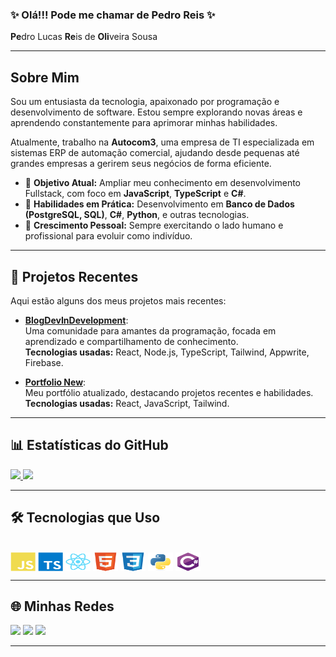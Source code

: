 ### ✨ Olá!!! Pode me chamar de Pedro Reis ✨
**Pe**dro Lucas **Re**is de **Oli**veira Sousa

---

## Sobre Mim
Sou um entusiasta da tecnologia, apaixonado por programação e desenvolvimento de software. Estou sempre explorando novas áreas e aprendendo constantemente para aprimorar minhas habilidades.

Atualmente, trabalho na **Autocom3**, uma empresa de TI especializada em sistemas ERP de automação comercial, ajudando desde pequenas até grandes empresas a gerirem seus negócios de forma eficiente.

- 🔹 **Objetivo Atual:** Ampliar meu conhecimento em desenvolvimento Fullstack, com foco em **JavaScript**, **TypeScript** e **C#**.
- 🔹 **Habilidades em Prática:** Desenvolvimento em **Banco de Dados (PostgreSQL, SQL)**, **C#**, **Python**, e outras tecnologias.
- 🌱 **Crescimento Pessoal:** Sempre exercitando o lado humano e profissional para evoluir como indivíduo.

---

## 🚀 Projetos Recentes
Aqui estão alguns dos meus projetos mais recentes:

- [**BlogDevInDevelopment**](https://github.com/PedroReoli/BlogDevInDevelopment):  
  Uma comunidade para amantes da programação, focada em aprendizado e compartilhamento de conhecimento.  
  **Tecnologias usadas:** React, Node.js, TypeScript, Tailwind, Appwrite, Firebase.

- [**Portfolio New**](https://github.com/PedroReoli/portfolionew):  
  Meu portfólio atualizado, destacando projetos recentes e habilidades.  
  **Tecnologias usadas:** React, JavaScript, Tailwind.

---

## 📊 Estatísticas do GitHub
<div>
  <a href="https://github.com/PedroReoli">
    <img height="180em" src="https://github-readme-stats.vercel.app/api?username=PedroReoli&show_icons=true&theme=dracula&include_all_commits=true&count_private=true"/>
    <img height="180em" src="https://github-readme-stats.vercel.app/api/top-langs/?username=PedroReoli&layout=compact&langs_count=16&theme=dracula"/>
  </a>
</div>

---

## 🛠 Tecnologias que Uso
<div style="display: inline-block"><br>
  <img align="center" alt="PedroReoli-JS" height="30" width="40" src="https://raw.githubusercontent.com/devicons/devicon/master/icons/javascript/javascript-plain.svg">
  <img align="center" alt="PedroReoli-TS" height="30" width="40" src="https://raw.githubusercontent.com/devicons/devicon/master/icons/typescript/typescript-plain.svg">
  <img align="center" alt="PedroReoli-React" height="30" width="40" src="https://raw.githubusercontent.com/devicons/devicon/master/icons/react/react-original.svg">
  <img align="center" alt="PedroReoli-HTML" height="30" width="40" src="https://raw.githubusercontent.com/devicons/devicon/master/icons/html5/html5-original.svg">
  <img align="center" alt="PedroReoli-CSS" height="30" width="40" src="https://raw.githubusercontent.com/devicons/devicon/master/icons/css3/css3-original.svg">
  <img align="center" alt="PedroReoli-Python" height="30" width="40" src="https://raw.githubusercontent.com/devicons/devicon/master/icons/python/python-original.svg">
  <img align="center" alt="PedroReoli-Csharp" height="30" width="40" src="https://raw.githubusercontent.com/devicons/devicon/master/icons/csharp/csharp-original.svg">
</div>

---

## 🌐 Minhas Redes
<div>
  <a href="https://www.youtube.com/@DevDesenvolvimento" target="_blank"><img src="https://img.shields.io/badge/YouTube-FF0000?style=for-the-badge&logo=youtube&logoColor=white" target="_blank"></a>
  <a href="https://www.instagram.com/01_dev_em_desenvolvimento/" target="_blank"><img src="https://img.shields.io/badge/Instagram-E4405F?style=for-the-badge&logo=instagram&logoColor=white" target="_blank"></a>
  <a href="https://www.linkedin.com/in/pedro-reis-a93945171/" target="_blank"><img src="https://img.shields.io/badge/LinkedIn-0077B5?style=for-the-badge&logo=linkedin&logoColor=white" target="_blank"></a>
</div>

---

